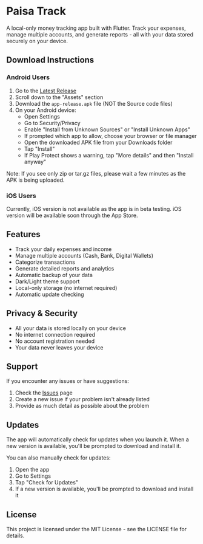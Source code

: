 # Paisa Track

A local-only money tracking app built with Flutter. Track your expenses, manage multiple accounts, and generate reports - all with your data stored securely on your device.

## Download Instructions

### Android Users
1. Go to the [Latest Release](https://github.com/Anishddc/paisa_track/releases/latest)
2. Scroll down to the "Assets" section
3. Download the `app-release.apk` file (NOT the Source code files)
4. On your Android device:
   - Open Settings
   - Go to Security/Privacy
   - Enable "Install from Unknown Sources" or "Install Unknown Apps"
   - If prompted which app to allow, choose your browser or file manager
   - Open the downloaded APK file from your Downloads folder
   - Tap "Install"
   - If Play Protect shows a warning, tap "More details" and then "Install anyway"

Note: If you see only zip or tar.gz files, please wait a few minutes as the APK is being uploaded.

### iOS Users
Currently, iOS version is not available as the app is in beta testing. iOS version will be available soon through the App Store.

## Features
- Track your daily expenses and income
- Manage multiple accounts (Cash, Bank, Digital Wallets)
- Categorize transactions
- Generate detailed reports and analytics
- Automatic backup of your data
- Dark/Light theme support
- Local-only storage (no internet required)
- Automatic update checking

## Privacy & Security
- All your data is stored locally on your device
- No internet connection required
- No account registration needed
- Your data never leaves your device

## Support
If you encounter any issues or have suggestions:
1. Check the [Issues](https://github.com/Anishddc/paisa_track/issues) page
2. Create a new issue if your problem isn't already listed
3. Provide as much detail as possible about the problem

## Updates
The app will automatically check for updates when you launch it. When a new version is available, you'll be prompted to download and install it.

You can also manually check for updates:
1. Open the app
2. Go to Settings
3. Tap "Check for Updates"
4. If a new version is available, you'll be prompted to download and install it

## License
This project is licensed under the MIT License - see the LICENSE file for details. 